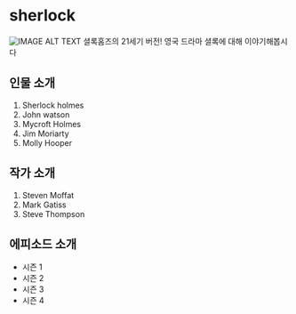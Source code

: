 # sherlock
![IMAGE ALT TEXT](https://upload.wikimedia.org/wikipedia/en/4/4d/Sherlock_titlecard.jpg)
셜록홈즈의 21세기 버전! 영국 드라마 셜록에 대해 이야기해봅시다

## 인물 소개
1. Sherlock holmes
2. John watson
3. Mycroft Holmes
4. Jim Moriarty
5. Molly Hooper

## 작가 소개
1. Steven Moffat
2. Mark Gatiss
3. Steve Thompson
## 에피소드 소개
- 시즌 1
- 시즌 2
- 시즌 3
- 시즌 4